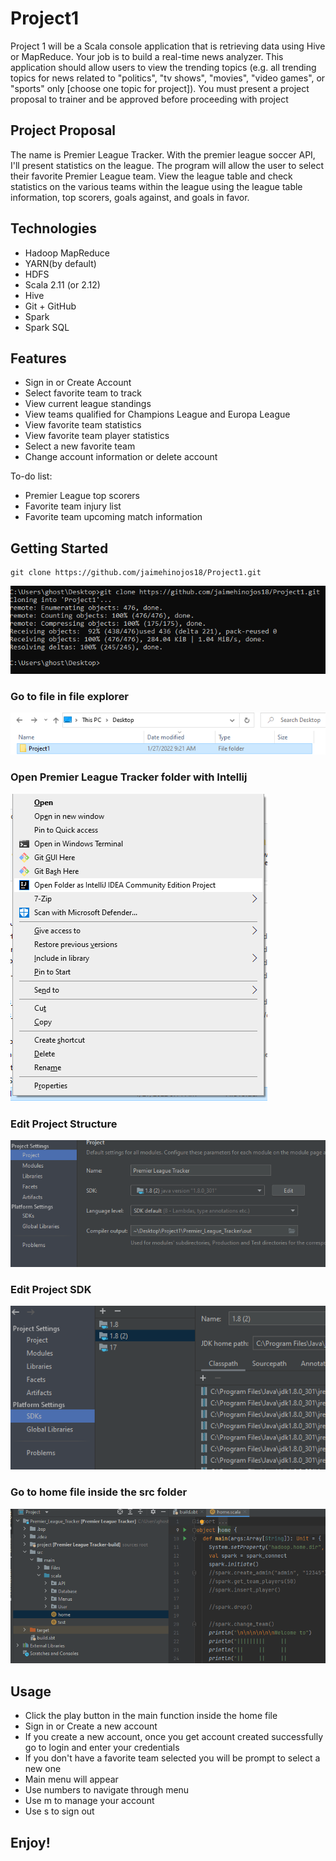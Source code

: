 # Project1
Project 1 will be a Scala console application that is retrieving data using Hive or MapReduce. Your job is to build a real-time news analyzer. This application should allow users to view the trending topics (e.g. all trending topics for news related to "politics", "tv shows", "movies", "video games", or "sports" only [choose one topic for project]).
You must present a project proposal to trainer and be approved before proceeding with project
## Project Proposal
The name is Premier League Tracker. With the premier league soccer API, I'll present statistics on the league. The program will allow the user to select their favorite Premier League team. View the league table and check statistics on the various teams within the league using the league table information, top scorers, goals against, and goals in favor. 
## Technologies
- Hadoop MapReduce
- YARN(by default) 
- HDFS
- Scala 2.11 (or 2.12)
- Hive
- Git + GitHub
- Spark
- Spark SQL
## Features
- Sign in or Create Account
- Select favorite team to track
- View current league standings
- View teams qualified for Champions League and Europa League
- View favorite team statistics
- View favorite team player statistics
- Select a new favorite team
- Change account information or delete account 

To-do list:
- Premier League top scorers 
- Favorite team injury list
- Favorite team upcoming match information

## Getting Started
```
git clone https://github.com/jaimehinojos18/Project1.git
```
![Alt text](./images/git_clone.png?raw=true "Title")
### Go to file in file explorer
![Alt text](./images/got_to_file.png?raw=true "Title")

### Open Premier League Tracker folder with Intellij 
![Alt text](./images/open_with_intellij.png?raw=true "Title")
### Edit Project Structure
![Alt text](./images/projectstructure.png?raw=true "Title")
### Edit Project SDK
![Alt text](./images/sdk.png?raw=true "Title")
### Go to home file inside the src folder
![Alt text](./images/play.png?raw=true "Title")
## Usage
- Click the play button in the main function inside the home file
- Sign in or Create a new account
- If you create a new account, once you get account created successfully go to login and enter your credentials
- If you don't have a favorite team selected you will be prompt to select a new one
- Main menu will appear
- Use numbers to navigate through menu 
- Use m to manage your account
- Use s to sign out
## Enjoy!

